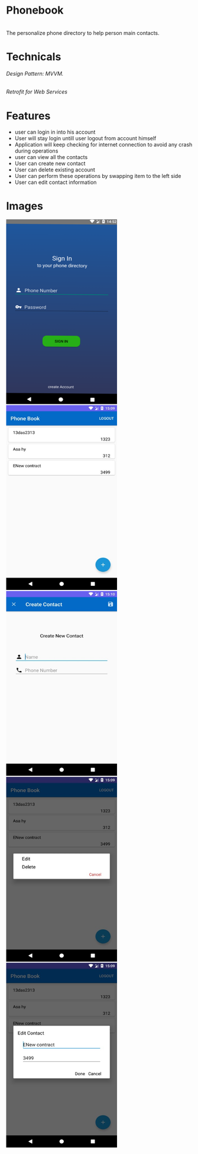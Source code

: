 # Phonebook
<br/>
The personalize phone directory to help person main contacts.

# Technicals 
<h6>Design Pattern: MVVM.</h6>
<h6>Retrofit for Web Services</h6>

# Features
<ul>
<li>user can login in into his account</li>
<li>User will stay login untill user logout from account himself</li>
<li>Application will keep checking for internet connection to avoid any crash during operations</li>
<li>user can view all the contacts</li>
<li>User can create new contact</li>
<li>User can delete existing account</li>
<li>User can perform these operations by swapping item to the left side</li>
<li>User can edit contact information</li>
</ul>


# Images
<img src="images/signin.png" width="300" height="500"/> <img src="images/main.jpg" width="300" height="500"/>
<img src="images/create.jpg" width="300" height="500"/>
<img src="images/menu.jpg" width="300" height="500"/>
<img src="images/edit.jpg" width="300" height="500"/>

